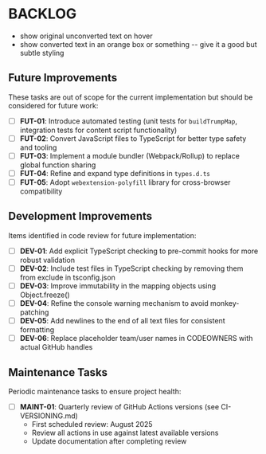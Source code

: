 # BACKLOG

- show original unconverted text on hover
- show converted text in an orange box or something -- give it a good but subtle styling

## Future Improvements

These tasks are out of scope for the current implementation but should be considered for future work:

- [ ] **FUT-01**: Introduce automated testing (unit tests for `buildTrumpMap`, integration tests for content script functionality)
- [ ] **FUT-02**: Convert JavaScript files to TypeScript for better type safety and tooling
- [ ] **FUT-03**: Implement a module bundler (Webpack/Rollup) to replace global function sharing
- [ ] **FUT-04**: Refine and expand type definitions in `types.d.ts`
- [ ] **FUT-05**: Adopt `webextension-polyfill` library for cross-browser compatibility

## Development Improvements

Items identified in code review for future implementation:

- [ ] **DEV-01**: Add explicit TypeScript checking to pre-commit hooks for more robust validation
- [ ] **DEV-02**: Include test files in TypeScript checking by removing them from exclude in tsconfig.json
- [ ] **DEV-03**: Improve immutability in the mapping objects using Object.freeze()
- [ ] **DEV-04**: Refine the console warning mechanism to avoid monkey-patching
- [ ] **DEV-05**: Add newlines to the end of all text files for consistent formatting
- [ ] **DEV-06**: Replace placeholder team/user names in CODEOWNERS with actual GitHub handles

## Maintenance Tasks

Periodic maintenance tasks to ensure project health:

- [ ] **MAINT-01**: Quarterly review of GitHub Actions versions (see CI-VERSIONING.md)
  - First scheduled review: August 2025
  - Review all actions in use against latest available versions
  - Update documentation after completing review
